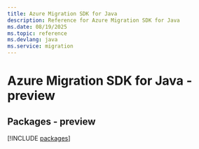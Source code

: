 ```yaml
---
title: Azure Migration SDK for Java
description: Reference for Azure Migration SDK for Java
ms.date: 08/19/2025
ms.topic: reference
ms.devlang: java
ms.service: migration
---
```

# Azure Migration SDK for Java - preview
## Packages - preview
[!INCLUDE [packages](migration-index.md)]